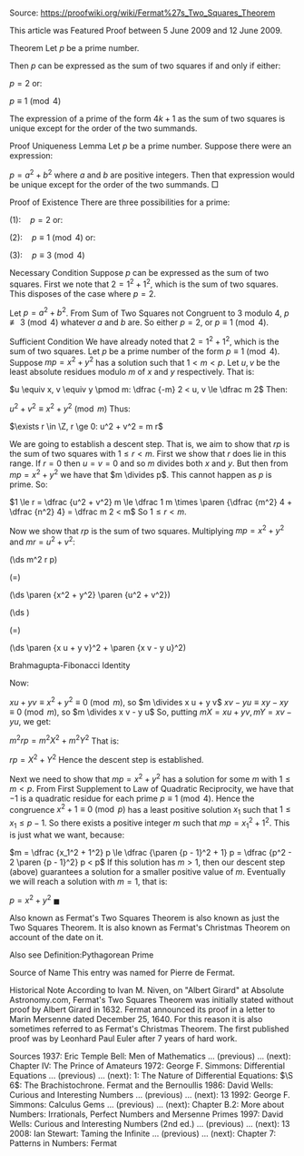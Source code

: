# 

Source: https://proofwiki.org/wiki/Fermat%27s_Two_Squares_Theorem

  This article was Featured Proof between 5 June 2009 and 12 June 2009.




Theorem
Let $p$ be a prime number.

Then $p$ can be expressed as the sum of two squares if and only if either:

$p = 2$
or:

$p \equiv 1 \pmod 4$

The expression of a prime of the form $4 k + 1$ as the sum of two squares is unique except for the order of the two summands.


Proof
Uniqueness Lemma
Let $p$ be a prime number.
Suppose there were an expression:

$p = a^2 + b^2$
where $a$ and $b$ are positive integers.
Then that expression would be unique except for the order of the two summands.
$\Box$


Proof of Existence
There are three possibilities for a prime:

$(1): \quad p = 2$
or:

$(2): \quad p \equiv 1 \pmod 4$
or:

$(3): \quad p \equiv 3 \pmod 4$


Necessary Condition
Suppose $p$ can be expressed as the sum of two squares.
First we note that $2 = 1^2 + 1^2$, which is the sum of two squares.
This disposes of the case where $p = 2$.

Let $p = a^2 + b^2$.
From Sum of Two Squares not Congruent to 3 modulo 4, $p \not \equiv 3 \pmod 4$ whatever $a$ and $b$ are.
So either $p = 2$, or $p \equiv 1 \pmod 4$.


Sufficient Condition
We have already noted that $2 = 1^2 + 1^2$, which is the sum of two squares.
Let $p$ be a prime number of the form $p \equiv 1 \pmod 4$.
Suppose $m p = x^2 + y^2$ has a solution such that $1 < m < p$.
Let $u, v$ be the least absolute residues modulo $m$ of $x$ and $y$ respectively.
That is:

$u \equiv x, v \equiv y \pmod m: \dfrac {-m} 2 < u, v \le \dfrac m 2$
Then:

$u^2 + v^2 \equiv x^2 + y^2 \pmod m$
Thus:

$\exists r \in \Z, r \ge 0: u^2 + v^2 = m r$

We are going to establish a descent step.
That is, we aim to show that $r p$ is the sum of two squares with $1 \le r < m$.
First we show that $r$ does lie in this range.
If $r = 0$ then $u = v = 0$ and so $m$ divides both $x$ and $y$.
But then from $m p = x^2 + y^2$ we have that $m \divides p$.
This cannot happen as $p$ is prime.
So:

$1 \le r = \dfrac {u^2 + v^2} m \le \dfrac 1 m \times \paren {\dfrac {m^2} 4 + \dfrac {n^2} 4} = \dfrac m 2 < m$
So $1 \le r < m$.

Now we show that $r p$ is the sum of two squares.
Multiplying $m p = x^2 + y^2$ and $m r = u^2 + v^2$:














\(\ds m^2 r p\)

\(=\)







\(\ds \paren {x^2 + y^2} \paren {u^2 + v^2}\)




















\(\ds \)

\(=\)







\(\ds \paren {x u + y v}^2 + \paren {x v - y u}^2\)





Brahmagupta-Fibonacci Identity



Now:

$x u + y v \equiv x^2 + y^2 \equiv 0 \pmod m$, so $m \divides x u + y v$
$x v - y u \equiv x y - x y \equiv 0 \pmod m$, so $m \divides x v - y u$
So, putting $m X = x u + y v, m Y = x v - y u$, we get:

$m^2 r p = m^2 X^2 + m^2 Y^2$
That is:

$r p = X^2 + Y^2$
Hence the descent step is established.

Next we need to show that $m p = x^2 + y^2$ has a solution for some $m$ with $1 \le m < p$.
From First Supplement to Law of Quadratic Reciprocity, we have that $-1$ is a quadratic residue for each prime $p \equiv 1 \pmod 4$.
Hence the congruence $x^2 + 1 \equiv 0 \pmod p$ has a least positive solution $x_1$ such that $1 \le x_1 \le p - 1$.
So there exists a positive integer $m$ such that $m p = x_1^2 + 1^2$.
This is just what we want, because:

$m = \dfrac {x_1^2 + 1^2} p \le \dfrac {\paren {p - 1}^2 + 1} p = \dfrac {p^2 - 2 \paren {p - 1}^2} p < p$
If this solution has $m > 1$, then our descent step (above) guarantees a solution for a smaller positive value of $m$.
Eventually we will reach a solution with $m = 1$, that is:

$p = x^2 + y^2$
$\blacksquare$


Also known as
Fermat's Two Squares Theorem is also known as just the Two Squares Theorem.
It is also known as Fermat's Christmas Theorem on account of the date on it.


Also see
Definition:Pythagorean Prime


Source of Name
This entry was named for Pierre de Fermat.


Historical Note
According to Ivan M. Niven, on "Albert Girard" at Absolute Astronomy.com, Fermat's Two Squares Theorem was initially stated without proof by Albert Girard in $1632$.
Fermat announced its proof in a letter to Marin Mersenne dated December $25$, $1640$.
For this reason it is also sometimes referred to as Fermat's Christmas Theorem.
The first published proof was by Leonhard Paul Euler after $7$ years of hard work.


Sources
1937: Eric Temple Bell: Men of Mathematics ... (previous) ... (next): Chapter $\text{IV}$: The Prince of Amateurs
1972: George F. Simmons: Differential Equations ... (previous) ... (next): $1$: The Nature of Differential Equations: $\S 6$: The Brachistochrone. Fermat and the Bernoullis
1986: David Wells: Curious and Interesting Numbers ... (previous) ... (next): $13$
1992: George F. Simmons: Calculus Gems ... (previous) ... (next): Chapter $\text {B}.2$: More about Numbers: Irrationals, Perfect Numbers and Mersenne Primes
1997: David Wells: Curious and Interesting Numbers (2nd ed.) ... (previous) ... (next): $13$
2008: Ian Stewart: Taming the Infinite ... (previous) ... (next): Chapter $7$: Patterns in Numbers: Fermat




